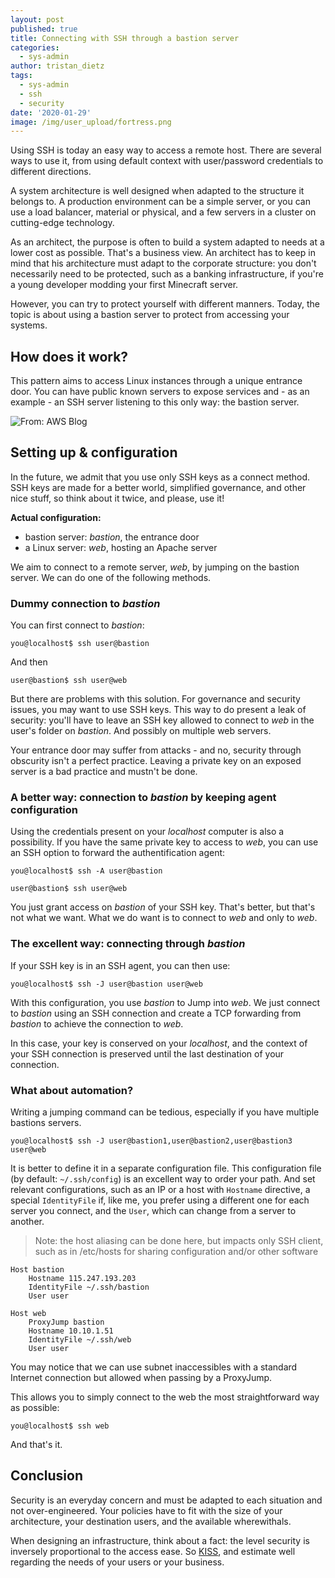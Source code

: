 ```yaml
---
layout: post
published: true
title: Connecting with SSH through a bastion server
categories:
  - sys-admin
author: tristan_dietz
tags:
  - sys-admin
  - ssh
  - security
date: '2020-01-29'
image: /img/user_upload/fortress.png
---
```

Using SSH is today an easy way to access a remote host. There are several ways to use it, from using default context with user/password credentials to different directions.

A system architecture is well designed when adapted to the structure it belongs to. A production environment can be a simple server, or you can use a load balancer, material or physical, and a few servers in a cluster on cutting-edge technology.

As an architect, the purpose is often to build a system adapted to needs at a lower cost as possible. That's a business view. An architect has to keep in mind that his architecture must adapt to the corporate structure: you don't necessarily need to be protected, such as a banking infrastructure, if you're a young developer modding your first Minecraft server.

However, you can try to protect yourself with different manners. Today, the topic is about using a bastion server to protect from accessing your systems.

## How does it work?

This pattern aims to access Linux instances through a unique entrance door. You can have public known servers to expose services and - as an example - an SSH server listening to this only way: the bastion server.

![From: AWS Blog]({{site.baseurl}}/img/user_upload/NM_diagram_061316_a.png)

## Setting up & configuration

In the future, we admit that you use only SSH keys as a connect method. SSH keys are made for a better world, simplified governance, and other nice stuff, so think about it twice, and please, use it!

**Actual configuration:**
- bastion server: _bastion_, the entrance door
- a Linux server: _web_, hosting an Apache server

We aim to connect to a remote server, _web_, by jumping on the bastion server. We can do one of the following methods.

### Dummy connection to _bastion_

You can first connect to _bastion_:
    
    you@localhost$ ssh user@bastion

And then

    user@bastion$ ssh user@web

But there are problems with this solution. For governance and security issues, you may want to use SSH keys. This way to do present a leak of security: you'll have to leave an SSH key allowed to connect to _web_ in the user's folder on _bastion_. And possibly on multiple web servers.

Your entrance door may suffer from attacks - and no, security through obscurity isn't a perfect practice. Leaving a private key on an exposed server is a bad practice and mustn't be done.

### A better way: connection to _bastion_ by keeping agent configuration

Using the credentials present on your _localhost_ computer is also a possibility. If you have the same private key to access to _web_, you can use an SSH option to forward the authentification agent:

    you@localhost$ ssh -A user@bastion
    
    user@bastion$ ssh user@web

You just grant access on _bastion_ of your SSH key. That's better, but that's not what we want. What we do want is to connect to _web_ and only to _web_.

### The excellent way: connecting through _bastion_

If your SSH key is  in an SSH agent, you can then use:

    you@localhost$ ssh -J user@bastion user@web

With this configuration, you use _bastion_ to Jump into _web_. We just connect to _bastion_ using an SSH connection and create a TCP forwarding from _bastion_ to achieve the connection to _web_.

In this case, your key is conserved on your _localhost_, and the context of your SSH connection is preserved until the last destination of your connection.

### What about automation?

Writing a jumping command can be tedious, especially if you have multiple bastions servers.

    you@localhost$ ssh -J user@bastion1,user@bastion2,user@bastion3 user@web

It is better to define it in a separate configuration file. This configuration file (by default: `~/.ssh/config`) is an excellent way to order your path. And set relevant configurations, such as an IP or a host with `Hostname` directive, a special `IdentityFile` if, like me, you prefer using a different one for each server you connect, and the `User`, which can change from a server to another.

> Note: the host aliasing can be done here, but impacts only SSH client, such as in /etc/hosts for sharing configuration and/or other software

    Host bastion
        Hostname 115.247.193.203
        IdentityFile ~/.ssh/bastion
        User user

    Host web
        ProxyJump bastion
        Hostname 10.10.1.51
        IdentityFile ~/.ssh/web
        User user

You may notice that we can use subnet inaccessibles with a standard Internet connection but allowed when passing by a ProxyJump.

This allows you to simply connect to the web the most straightforward way as possible:

    you@localhost$ ssh web

And that's it.

## Conclusion

Security is an everyday concern and must be adapted to each situation and not over-engineered. Your policies have to fit with the size of your architecture, your destination users, and the available wherewithals.

When designing an infrastructure, think about a fact: the level security is inversely proportional to the access ease. So [KISS](https://fr.wikipedia.org/wiki/Principe_KISS), and estimate well regarding the needs of your users or your business.
